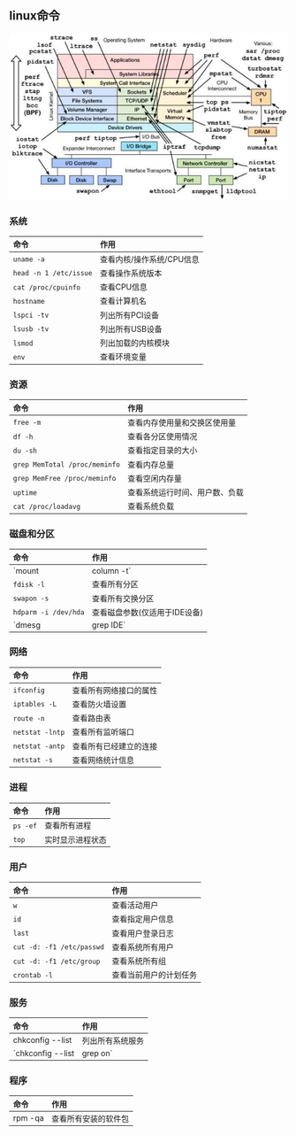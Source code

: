 ## linux命令
![mmexport1568724406740.jpg](https://raw.githubusercontent.com/itisl/Pic_Bed/master/img/mmexport1568724406740.jpg)
### 系统
| 命令                   | 作用                      |
| :--------------------- | :------------------------ |
| `uname -a`             | 查看内核/操作系统/CPU信息 |
| `head -n 1 /etc/issue` | 查看操作系统版本          |
| `cat /proc/cpuinfo`    | 查看CPU信息               |
| `hostname`             | 查看计算机名              |
| `lspci -tv`            | 列出所有PCI设备           |
| `lsusb -tv`            | 列出所有USB设备           |
| `lsmod`                | 列出加载的内核模块        |
| `env`                  | 查看环境变量              |
### 资源
| 命令                          | 作用                           |
| :---------------------------- | :----------------------------- |
| `free -m`                     | 查看内存使用量和交换区使用量   |
| `df -h`                       | 查看各分区使用情况             |
| `du -sh`                      | 查看指定目录的大小             |
| `grep MemTotal /proc/meminfo` | 查看内存总量                   |
| `grep MemFree /proc/meminfo`  | 查看空闲内存量                 |
| `uptime`                      | 查看系统运行时间、用户数、负载 |
| `cat /proc/loadavg`           | 查看系统负载                   |
### 磁盘和分区
| 命令                 | 作用                          |
| :------------------- | :---------------------------- |
| `mount | column -t`  | 查看挂接的分区状态            |
| `fdisk -l`           | 查看所有分区                  |
| `swapon -s`          | 查看所有交换分区              |
| `hdparm -i /dev/hda` | 查看磁盘参数(仅适用于IDE设备) |
| `dmesg | grep IDE`   | 查看启动时IDE设备检测状况     |
### 网络
| 命令            | 作用                   |
| :-------------- | :--------------------- |
| `ifconfig`      | 查看所有网络接口的属性 |
| `iptables -L`   | 查看防火墙设置         |
| `route -n`      | 查看路由表             |
| `netstat -lntp` | 查看所有监听端口       |
| `netstat -antp` | 查看所有已经建立的连接 |
| `netstat -s`    | 查看网络统计信息       |
### 进程
| 命令     | 作用             |
| :------- | :--------------- |
| `ps -ef` | 查看所有进程     |
| `top`    | 实时显示进程状态 |
### 用户
| 命令                      | 作用                   |
| :------------------------ | :--------------------- |
| `w`                       | 查看活动用户           |
| `id`                      | 查看指定用户信息       |
| `last`                    | 查看用户登录日志       |
| `cut -d: -f1 /etc/passwd` | 查看系统所有用户       |
| `cut -d: -f1 /etc/group`  | 查看系统所有组         |
| `crontab -l`              | 查看当前用户的计划任务 |
### 服务
| 命令                         | 作用                   |
| :--------------------------- | :--------------------- |
| chkconfig --list             | 列出所有系统服务       |
| `chkconfig --list | grep on` | 列出所有启动的系统服务 |
### 程序
| 命令    | 作用                 |
| :------ | :------------------- |
| rpm -qa | 查看所有安装的软件包 |
